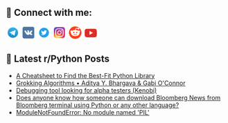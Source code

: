 ## 🔎 Connect with me:
[<img src="https://github.com/bullbesh/bullbesh/blob/main/images/Telegram.png" width="32" height="32" />](https://t.me/bullbesh)
[<img src="https://github.com/bullbesh/bullbesh/blob/main/images/VK.png" width="32" height="32" />](https://vk.com/bullbesh)
[<img src="https://github.com/bullbesh/bullbesh/blob/main/images/Twitter.png" width="32" height="32" />](https://twitter.com/bullbesh1)
[<img src="https://github.com/bullbesh/bullbesh/blob/main/images/Instagram.png" width="32" height="32" />](https://www.instagram.com/bullbesh)
[<img src="https://github.com/bullbesh/bullbesh/blob/main/images/Reddit.png" width="32" height="32" />](https://www.reddit.com/user/bullbesh)
[<img src="https://github.com/bullbesh/bullbesh/blob/main/images/YouTube.png" width="32" height="32" />](https://www.youtube.com/channel/UCtfjRs6uzgq5mfm8S06WTcg)

## 📕 Latest r/Python Posts
<!-- BLOG-POST-LIST:START -->
- [A Cheatsheet to Find the Best-Fit Python Library](https://www.reddit.com/r/Python/comments/z9ny3w/a_cheatsheet_to_find_the_bestfit_python_library/)
- [Grokking Algorithms • Aditya Y. Bhargava &amp; Gabi O&#39;Connor](https://www.reddit.com/r/Python/comments/z9njyt/grokking_algorithms_aditya_y_bhargava_gabi_oconnor/)
- [Debugging tool looking for alpha testers &lpar;Kenobi&rpar;](https://www.reddit.com/r/Python/comments/z9lf37/debugging_tool_looking_for_alpha_testers_kenobi/)
- [Does anyone know how someone can download Bloomberg News from Bloomberg terminal using Python or any other language?](https://www.reddit.com/r/Python/comments/z9ldd4/does_anyone_know_how_someone_can_download/)
- [ModuleNotFoundError: No module named &#39;PIL&#39;](https://www.reddit.com/r/Python/comments/z9krga/modulenotfounderror_no_module_named_pil/)
<!-- BLOG-POST-LIST:END -->
